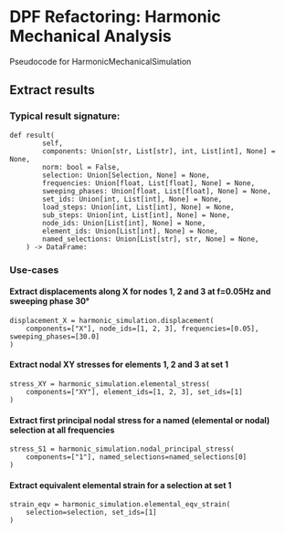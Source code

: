# DPF Refactoring: Harmonic Mechanical Analysis

Pseudocode for HarmonicMechanicalSimulation

## Extract results

### Typical result signature:

```pycon
def result(
        self,
        components: Union[str, List[str], int, List[int], None] = None,
        norm: bool = False,
        selection: Union[Selection, None] = None,
        frequencies: Union[float, List[float], None] = None,
        sweeping_phases: Union[float, List[float], None] = None,
        set_ids: Union[int, List[int], None] = None,
        load_steps: Union[int, List[int], None] = None,
        sub_steps: Union[int, List[int], None] = None,
        node_ids: Union[List[int], None] = None,
        element_ids: Union[List[int], None] = None,
        named_selections: Union[List[str], str, None] = None,
    ) -> DataFrame:
```

### Use-cases

#### Extract displacements along X for nodes 1, 2 and 3 at f=0.05Hz and sweeping phase 30°

```pycon
displacement_X = harmonic_simulation.displacement(
    components=["X"], node_ids=[1, 2, 3], frequencies=[0.05], sweeping_phases=[30.0]
)
```

#### Extract nodal XY stresses for elements 1, 2 and 3 at set 1

```pycon
stress_XY = harmonic_simulation.elemental_stress(
    components=["XY"], element_ids=[1, 2, 3], set_ids=[1]
)
```

#### Extract first principal nodal stress for a named (elemental or nodal) selection at all frequencies

```pycon
stress_S1 = harmonic_simulation.nodal_principal_stress(
    components=["1"], named_selections=named_selections[0]
)
```

#### Extract equivalent elemental strain for a selection at set 1

```pycon
strain_eqv = harmonic_simulation.elemental_eqv_strain(
    selection=selection, set_ids=[1]
)
```